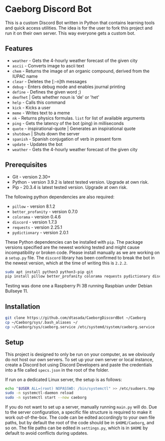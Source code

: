 # Caeborg Discord Bot

This is a custom Discord Bot written in Python that contains learning tools and quick access utilities. The idea is for the user to fork this project and run it on their own server. This way everyone gets a custom bot.

## Features  
* `weather` - Gets the 4-hourly weather forecast of the given city  
* `ascii` - Converts image to ascii text
* `chem` - Returns the image of an organic compound, derived from the IUPAC name
* `clear` - Deletes the [:-n]th messages
* `debug` - Enters debug mode and enables journal printing
* `define` - Defines the given word ;)
* `deofhet` | Gets whether noun is 'de' or 'het'
* `help` - Calls this command
* `kick` - Kicks a user
* `meme` - Writes text to a meme
* `nk` - Returns physics formulas. `list` for list of available arguments
* `ping` - Gets the latency of the bot (ping) in milliseconds
* `quote` - inspirational-quote | Generates an inspirational quote
* `shutdown` | Shuts down the server
* `spanish` - Spanish conjugation of verb in present form
* `update` - Updates the bot
* `weather` - Gets the 4-hourly weather forecast of the given city

## Prerequisites
* Git - version 2.30+
* Python - version 3.9.2 is latest tested version. Upgrade at own risk.
* Pip - 20.3.4 is latest tested version. Upgrade at own risk.  

The following python dependencies are also required:  

* `pillow` - version 8.1.2  
* `better_profanity` - version 0.7.0  
* `colorama` - version 0.4.6  
* `discord` - version 1.7.3  
* `requests` - version 2.25.1  
* `pydictionary` - version 2.0.1  

These Python dependencies can be installed with `pip`. The package versions specified are the newest working tested and might cause incompatibility or broken code. Please install manually as we are working on a `setup.py` file. The `discord` library has been confirmed to break the bot in the newest version, which at the time of writing this is `2.2.2`.
``` sh
sudo apt install python3 python3-pip git
pip install pillow better_profanity colorama requests pydictionary discord==1.7.3
```
Testing was done one a Raspberry Pi 3B running Raspbian under Debian Bullseye 11.

## Installation

``` sh 
git clone https://github.com/dtasada/CaeborgDiscordBot ~/Caeborg
cp ~/Caeborg/sys/.bash_aliases ~/
cp ~/Caeborg/sys/caeborg.service /etc/systemd/system/caeborg.service
```

## Setup
This project is designed to only be run on your computer, as we obviously do not host our own servers. To set up your own server or local instance, create a Discord bot using Discord Developers and paste the credentials into a file called `specs.json` in the root of the folder.  

If run on a dedicated Linux server, the setup is as follows:
``` sh
echo "$USER ALL=(root) NOPASSWD: /bin/systemctl" >> /etc/sudoers.tmp
sudo -n systemctl-daemon reload
sudo -n systemctl start --now caeborg
```
If you do not want to set up a server, manually running `main.py` will do.
Due to the server configuration, a specific file structure is required to make it work out-of-the-box. The code can be edited accordingly to your own file paths, but by default the root of the code should be in `$HOME/Caeborg`, and so on. The file paths can be edited in `settings.py`, which is in `$HOME` by default to avoid conflicts during updates.
